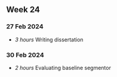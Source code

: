 ## Week 24

### 27 Feb 2024
* *3 hours* Writing dissertation
### 30 Feb 2024

* *2 hours* Evaluating baseline segmentor








